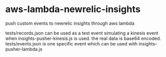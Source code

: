 # aws-lambda-newrelic-insights
push custom events to newrelic insights through aws lambda

tests/records.json can be used as a test event simulating a kinesis event when insights-pusher-kinesis.js is used. the real data is base64 encoded.
tests/events.json is one specific event which can be used with insights-pusher-lambda.js

